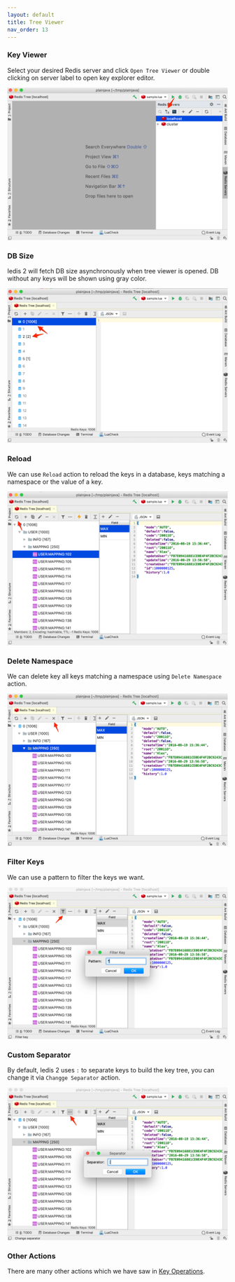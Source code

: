 ```yaml
---
layout: default
title: Tree Viewer
nav_order: 13
---
```


### Key Viewer
Select your desired Redis server and click ```Open Tree Viewer``` or double clicking on server label to open key explorer editor.

![tree viewer](/assets/images/tree-viewer/tree-viewer.png)

### DB Size

Iedis 2 will fetch DB size asynchronously when tree viewer is opened. DB without any keys will be shown using gray color.

![db size](/assets/images/tree-viewer/db-size.png)

### Reload

We can use ```Reload``` action to reload the keys in a database, keys matching a namespace or the value of a key.

![reload](/assets/images/tree-viewer/reload.png)

### Delete Namespace

We can delete key all keys matching a namespace using ```Delete Namespace``` action.

![delete namespace](/assets/images/tree-viewer/delete-namespace.png)

### Filter Keys

We can use a pattern to filter the keys we want.

![filter key](/assets/images/tree-viewer/filter-key.png)


### Custom Separator

By default, Iedis 2 uses ```:``` to separate keys to build the key tree, you can change it via ```Changge Separator``` action.

![custom sep](/assets/images/tree-viewer/custom-sep.png)

### Other Actions

There are many other actions which we have saw in [Key Operations](key-operations).